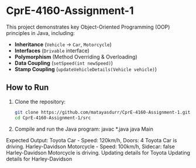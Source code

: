 # CprE-4160-Assignment-1

This project demonstrates key Object-Oriented Programming (OOP) principles in Java, including:

- **Inheritance** (`Vehicle` → `Car`, `Motorcycle`)
- **Interfaces** (`Drivable` interface)
- **Polymorphism** (Method Overriding & Overloading)
- **Data Coupling** (`setSpeed(int newSpeed)`)
- **Stamp Coupling** (`updateVehicleDetails(Vehicle vehicle)`)

## How to Run

1. Clone the repository:
   ```bash
   git clone https://github.com/matayasdurr/CprE-4160-Assignment-1.git
   cd CprE-4160-Assignment-1/src

2. Compile and run the Java program:
javac *.java
java Main

Expected Output:
Toyota Car - Speed: 120km/h, Doors: 4
Toyota Car is driving.
Harley-Davidson Motorcycle - Speed: 100km/h, Sidecar: false
Harley-Davidson Motorcycle is driving.
Updating details for Toyota
Updating details for Harley-Davidson

